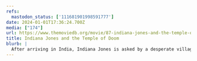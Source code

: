 ```yaml
---
refs:
  mastodon_status: ['111681901998591777']
date: 2024-01-01T17:36:24.700Z
media: ["174"]
url: https://www.themoviedb.org/movie/87-indiana-jones-and-the-temple-of-doom
title: Indiana Jones and the Temple of Doom
blurb: |
  After arriving in India, Indiana Jones is asked by a desperate village to find a mystical stone. He agrees – and stumbles upon a secret cult plotting a terrible plan in the catacombs of an ancient palace.
---
```


